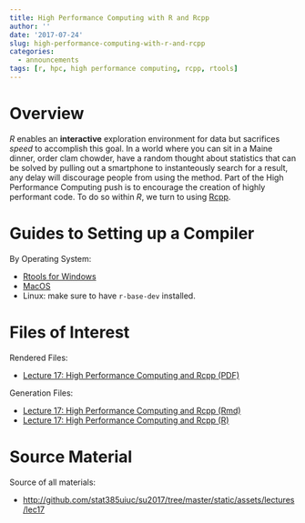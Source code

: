 ```yaml
---
title: High Performance Computing with R and Rcpp
author: ''
date: '2017-07-24'
slug: high-performance-computing-with-r-and-rcpp
categories:
  - announcements
tags: [r, hpc, high performance computing, rcpp, rtools]
---
```


# Overview

*R* enables an **interactive** exploration environment for data
but sacrifices *speed* to accomplish this goal. In a world where you can sit in 
a Maine dinner, order clam chowder, have a random thought about statistics that
can be solved by pulling out a smartphone to instanteously search for a result,
any delay will discourage people from using the method. Part of the 
High Performance Computing push is to encourage the creation of highly
performant code. To do so within *R*, we turn to using [Rcpp](http://rcpp.org).

# Guides to Setting up a Compiler

By Operating System:

- [Rtools for Windows](http://thecoatlessprofessor.com/programming/rcpp/install-rtools-for-rcpp/)
- [MacOS](http://thecoatlessprofessor.com/programming/r-compiler-tools-for-rcpp-on-os-x/)
- Linux: make sure to have `r-base-dev` installed.

# Files of Interest 

Rendered Files:

* [Lecture 17: High Performance Computing and Rcpp (PDF)](/assets/lectures/lec15/lec15-high-performance-computing-and-rcpp.pdf)

Generation Files:

* [Lecture 17: High Performance Computing and Rcpp (Rmd)](/assets/lectures/lec17/lec17-high-performance-computing-and-rcpp.Rmd)
* [Lecture 17: High Performance Computing and Rcpp (R)](/assets/lectures/lec17/lec17-high-performance-computing-and-rcpp.R)

# Source Material

Source of all materials: 

* <http://github.com/stat385uiuc/su2017/tree/master/static/assets/lectures/lec17>